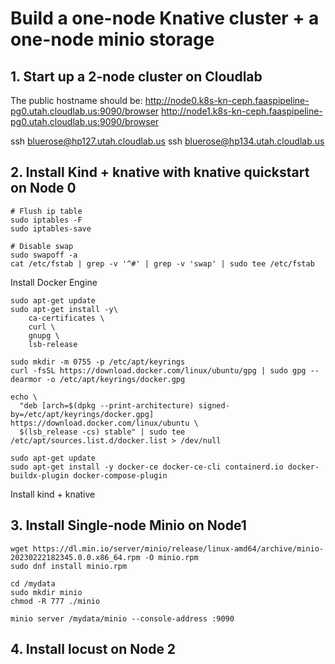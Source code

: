 # Build a one-node Knative cluster + a one-node minio storage

## 1. Start up a 2-node cluster on Cloudlab

The public hostname should be:
http://node0.k8s-kn-ceph.faaspipeline-pg0.utah.cloudlab.us:9090/browser
http://node1.k8s-kn-ceph.faaspipeline-pg0.utah.cloudlab.us:9090/browser

ssh bluerose@hp127.utah.cloudlab.us
ssh bluerose@hp134.utah.cloudlab.us

## 2. Install Kind + knative with knative quickstart on Node 0

```shell
# Flush ip table
sudo iptables -F
sudo iptables-save

# Disable swap
sudo swapoff -a
cat /etc/fstab | grep -v '^#' | grep -v 'swap' | sudo tee /etc/fstab
```

Install Docker Engine
```shell
sudo apt-get update
sudo apt-get install -y\
    ca-certificates \
    curl \
    gnupg \
    lsb-release

sudo mkdir -m 0755 -p /etc/apt/keyrings
curl -fsSL https://download.docker.com/linux/ubuntu/gpg | sudo gpg --dearmor -o /etc/apt/keyrings/docker.gpg

echo \
  "deb [arch=$(dpkg --print-architecture) signed-by=/etc/apt/keyrings/docker.gpg] https://download.docker.com/linux/ubuntu \
  $(lsb_release -cs) stable" | sudo tee /etc/apt/sources.list.d/docker.list > /dev/null

sudo apt-get update
sudo apt-get install -y docker-ce docker-ce-cli containerd.io docker-buildx-plugin docker-compose-plugin
```

Install kind + knative

## 3. Install Single-node Minio on Node1

```shell
wget https://dl.min.io/server/minio/release/linux-amd64/archive/minio-20230222182345.0.0.x86_64.rpm -O minio.rpm
sudo dnf install minio.rpm

cd /mydata
sudo mkdir minio
chmod -R 777 ./minio

minio server /mydata/minio --console-address :9090
```

## 4. Install locust on Node 2
